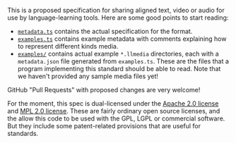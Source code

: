 This is a proposed specification for sharing aligned text, video or audio for use by language-learning tools. Here are some good points to start reading:

- [`metadata.ts`](./metadata.ts) contains the actual specification for the format.
- [`examples.ts`](./examples.ts) contains example metadata with comments explaining how to represent different kinds media.
- [`examples/`](./examples/) contains actual example `*.llmedia` directories, each with a `metadata.json` file generated from `examples.ts`. These are the files that a program implementing this standard should be able to read. Note that we haven't provided any sample media files yet!

GitHub "Pull Requests" with proposed changes are very welcome!

For the moment, this spec is dual-licensed under the [Apache 2.0 license][Apache] and [MPL 2.0 license][MPL]. These are fairly ordinary open source licenses, and the allow this code to be used with the GPL, LGPL or commercial software. But they include some patent-related provisions that are useful for standards.

[Apache]: https://www.apache.org/licenses/LICENSE-2.0
[MPL]: https://www.mozilla.org/en-US/MPL/2.0/
